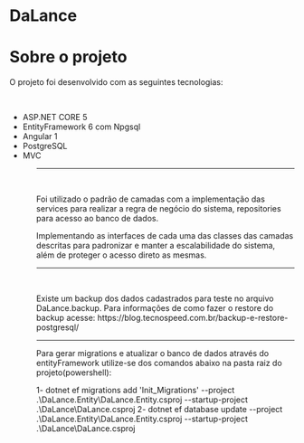 # DaLance

<h1> Sobre o projeto </h1>

<p> O projeto foi desenvolvido com as seguintes tecnologias: </p><br/>
<ul>
  <li>ASP.NET CORE 5</li>
  <li>EntityFramework 6 com Npgsql</li>
  <li>Angular 1</li>
  <li>PostgreSQL</li>
  <li>MVC</li>
<ul/>
<hr/><br/>
  
 <p> Foi utilizado o padrão de camadas com a implementação das services para realizar a regra de negócio do sistema,
  repositories para acesso ao banco de dados.</p>
  <p> Implementando as interfaces de cada uma das classes das camadas descritas para padronizar e manter a escalabilidade do sistema, além de 
  proteger o acesso direto as mesmas. </p>
  
  <hr/> <br/>
  
  <p> Existe um backup dos dados cadastrados para teste no arquivo DaLance.backup. Para informações de como fazer o restore do backup acesse:
 https://blog.tecnospeed.com.br/backup-e-restore-postgresql/ </p>
 <hr/>
 <p> Para gerar migrations e atualizar o banco de dados através do entityFramework utilize-se dos comandos abaixo na pasta raiz do projeto(powershell):</p>
 <p>
 1- dotnet ef migrations add 'Init_Migrations' --project .\DaLance.Entity\DaLance.Entity.csproj --startup-project .\DaLance\DaLance.csproj
 2- dotnet ef database update --project .\DaLance.Entity\DaLance.Entity.csproj --startup-project .\DaLance\DaLance.csproj
</p>
  
